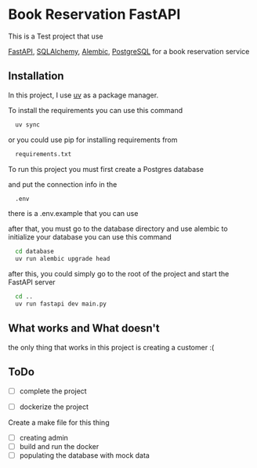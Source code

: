 
# Book Reservation FastAPI

This is a Test project that use

[FastAPI](https://fastapi.tiangolo.com/),
[SQLAlchemy](https://www.sqlalchemy.org/),
[Alembic](https://alembic.sqlalchemy.org/en/latest/),
[PostgreSQL](https://www.postgresql.org/)
for a book reservation service

## Installation

In this project, I use [uv](https://docs.astral.sh/uv/) as a package manager.

To install the requirements you can use this command
```bash
  uv sync
```
or you could use pip for installing requirements from 

```bash
  requirements.txt
```

To run this project you must first create a Postgres database

and put the connection info in the 

```bash
  .env
```
there is a .env.example that you can use

after that, you must go to the database directory and use alembic to initialize your database
you can use this command

```bash
  cd database
  uv run alembic upgrade head
```

after this, you could simply go to the root of the project and start the FastAPI server

```bash
  cd ..
  uv run fastapi dev main.py 
```

## What works and What doesn't

the only thing that works in this project is creating a customer :(


## ToDo
- [ ]  complete the project
- [ ]  dockerize the project


Create a make file for this thing

- [ ]  creating admin
- [ ]  build and run the docker
- [ ]  populating the database with mock data
